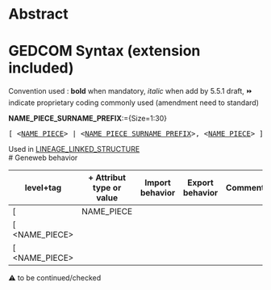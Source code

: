 ﻿# Abstract

# GEDCOM Syntax (extension included)
Convention used : **bold** when mandatory, _italic_ when add by 5.5.1 draft, &#x23E9; indicate proprietary coding commonly used (amendment need to standard)<br />

**NAME_PIECE_SURNAME_PREFIX**:={Size=1:30}
<pre>
[ &lt;<a href=Ged.NAME_PIECE>NAME_PIECE</a>&gt; | &lt;<a href=Ged.NAME_PIECE_SURNAME_PREFIX>NAME_PIECE_SURNAME_PREFIX</a>&gt;, &lt;<a href=Ged.NAME_PIECE>NAME_PIECE</a>&gt; ]
</pre>
Used in <a href=Ged.LINEAGE_LINKED_STRUCTURE>LINEAGE_LINKED_STRUCTURE</a><br /># Geneweb behavior

level+tag  | + Attribut type or value | Import behavior | Export behavior  | Comment 
---------- | ------------- | :---------------: | :-----------------:| -----------
[ | NAME_PIECE | | |
[ <NAME_PIECE> | | | | |
[ <NAME_PIECE> | | | | |

:warning: to be continued/checked

